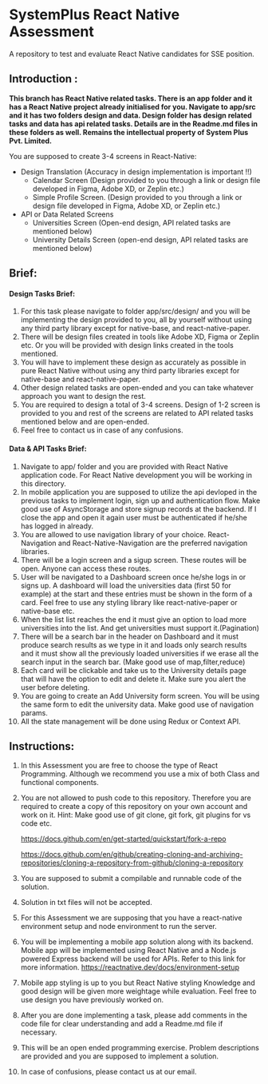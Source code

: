 # SystemPlus React Native Assessment

A repository to test and evaluate React Native candidates for SSE position.

## Introduction :

**This branch has React Native related tasks. There is an app folder and it has a React Native project already initialised for you. Navigate to app/src and it has two folders design and data. Design folder has design related tasks and data has api related tasks. Details are in the Readme.md files in these folders as well.
Remains the intellectual property of System Plus Pvt. Limited.**

You are supposed to create 3-4 screens in React-Native:

* Design Translation (Accuracy in design implementation is important !!)
    * Calendar Screen
   (Design provided to you through a link or design file developed in Figma, Adobe XD, or Zeplin etc.) 
    * Simple Profile Screen.
   (Design provided to you through a link or design file developed in Figma, Adobe XD, or Zeplin etc.)
* API or Data Related Screens
    * Universities Screen 
    (Open-end design, API related tasks are mentioned below)
    * University Details Screen
    (open-end design, API related tasks are mentioned below)

## Brief:

#### Design Tasks Brief:

1. For this task please navigate to folder app/src/design/ and you will be implementing the design provided to you, all by yourself without using any third party library except for native-base, and react-native-paper.
2. There will be design files created in tools like Adobe XD, Figma or Zeplin etc. Or you will be provided with design links created in the tools mentioned.
3. You will have to implement these design as accurately as possible in pure React Native without using any third party libraries except for native-base and react-native-paper.
4. Other design related tasks are open-ended and you can take whatever approach you want to design the rest.
5. You are required to design a total of 3-4 screens. Design of 1-2 screen is provided to you and rest of the screens are related to API related tasks mentioned below and are open-ended.
6. Feel free to contact us in case of any confusions.

#### Data & API Tasks Brief:

1. Navigate to app/ folder and you are provided with React Native application code. For React Native development you will be working in this directory.
2. In mobile application you are supposed to utilize the api devloped in the previous tasks to implement login, sign up and authentication flow. Make good use of AsyncStorage and store signup records at the backend. If I close the app and open it again user must be authenticated if he/she has logged in already.
3. You are allowed to use navigation library of your choice. React-Navigation and React-Native-Navigation are the preferred navigation libraries.
4. There will be a login screen and a sigup screen. These routes will be open. Anyone can access these routes.
5. User will be navigated to a Dashboard screen once he/she logs in or signs up. A dashboard will load the universities data (first 50 for example) at the start and these entries must be shown in the form of a card. Feel free to use any styling library like react-native-paper or native-base etc.
6. When the list list reaches the end it must give an option to load more universities into the list. And get universities must support it.(Pagination)
7. There will be a search bar in the header on Dashboard and it must produce search results as we type in it and loads only search results and it must show all the previously loaded universities if we erase all the search input in the search bar. (Make good use of map,filter,reduce)
8. Each card will be clickable and take us to the University details page that will have the option to edit and delete it. Make sure you alert the user before deleting.
9. You are going to create an Add University form screen. You will be using the same form to edit the university data. Make good use of navigation params.
10. All the state management will be done using Redux or Context API.

## Instructions:

1. In this Assessment you are free to choose the type of React Programming. Although we recommend you use a mix of both Class and functional components.

2. You are not allowed to push code to this repository. Therefore you are
   required to create a copy of this repository on your own account and work on it.
   Hint: Make good use of git clone, git fork, git plugins for vs code etc.

   https://docs.github.com/en/get-started/quickstart/fork-a-repo

   https://docs.github.com/en/github/creating-cloning-and-archiving-repositories/cloning-a-repository-from-github/cloning-a-repository

3. You are supposed to submit a compilable and runnable code of the solution.

4. Solution in txt files will not be accepted.

5. For this Assessment we are supposing that you have a react-native environment setup and node environment to run the server.

6. You will be implementing a mobile app solution along with its backend. Mobile app will be implemented using React Native and a Node.js powered Express backend will be used for APIs. Refer to this link for more information.
   https://reactnative.dev/docs/environment-setup

7. Mobile app styling is up to you but React Native styling Knowledge and good design will be given more weightage while evaluation. Feel free to use design you have previously worked on.

8. After you are done implementing a task, please add comments in the code file
   for clear understanding and add a Readme.md file if necessary.

9. This will be an open ended programming exercise. Problem descriptions are
   provided and you are supposed to implement a solution.

10. In case of confusions, please contact us at our email.
